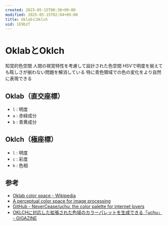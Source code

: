 ```yaml
---
created: 2025-05-15T00:38+09:00
modified: 2025-05-15T02:04+09:00
title: OklabとOklch
uid: 1E9bzT
---
```


# OklabとOklch

知覚的色空間
人間の視覚特性を考慮して設計された色空間
HSVで明度を揃えても眩しさが揃わない問題を解消している
特に青色領域での色の変化をより自然に表現できる

## Oklab（直交座標）

- `l` : 明度
- `a` : 赤緑成分
- `b` : 青黄成分

## Oklch（極座標）

- `l` : 明度
- `c` : 彩度
- `h` : 色相

## 参考

- [Oklab color space - Wikipedia](https://en.wikipedia.org/wiki/Oklab_color_space)
- [A perceptual color space for image processing](https://bottosson.github.io/posts/oklab/)
- [GitHub - NeverCease/uchu: the color palette for internet lovers](https://github.com/NeverCease/uchu)
- [OKLCHに対応した拡張された色域のカラーパレットを生成できる「uchu」 - GIGAZINE](https://gigazine.net/news/20250219-oklch-uchu-style/)